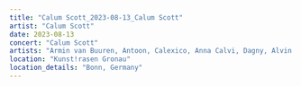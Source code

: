 ```yaml
---
title: "Calum Scott_2023-08-13_Calum Scott"
artist: "Calum Scott"
date: 2023-08-13
concert: "Calum Scott"
artists: "Armin van Buuren, Antoon, Calexico, Anna Calvi, Dagny, Alvin Chris, Mitch James, 070 Shake, Aitch, Apashe, Calum Scott, Bru-C"
location: "Kunst!rasen Gronau"
location_details: "Bonn, Germany"
---
```

